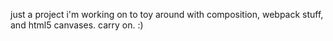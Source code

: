 just a project i'm working on to toy around with composition, webpack stuff, and html5 canvases. carry on. :)
